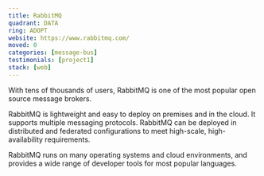 ```yaml
---
title: RabbitMQ
quadrant: DATA
ring: ADOPT
website: https://www.rabbitmq.com/
moved: 0
categories: [message-bus]
testimonials: [project1]
stack: [web]
---
```


With tens of thousands of users, RabbitMQ is one of the most popular open source message brokers.

RabbitMQ is lightweight and easy to deploy on premises and in the cloud. It supports multiple messaging protocols. RabbitMQ can be deployed in distributed and federated configurations to meet high-scale, high-availability requirements.

RabbitMQ runs on many operating systems and cloud environments, and provides a wide range of developer tools for most popular languages.